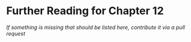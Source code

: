 # Further Reading for Chapter 12
*If something is missing that should be listed here, contribute it via a pull request*
